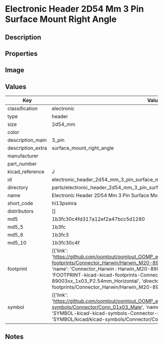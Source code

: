 # Electronic Header 2D54 Mm 3 Pin Surface Mount Right Angle

## Description

## Properties


## Image


## Values

| Key | Value |
| --- | --- |
| classification | electronic |
| type | header |
| size | 2d54_mm |
| color |  |
| description_main | 3_pin |
| description_extra | surface_mount_right_angle |
| manufacturer |  |
| part_number |  |
| kicad_reference | J |
| id | electronic_header_2d54_mm_3_pin_surface_mount_right_angle |
| directory | parts/electronic_header_2d54_mm_3_pin_surface_mount_right_angle |
| name | Electronic Header 2D54 Mm 3 Pin Surface Mount Right Angle |
| short_code | hi13psmra |
| distributors | [] |
| md5 | 1b3fc30c4fd317a12ef2a47bcc5d1280 |
| md5_5 | 1b3fc |
| md5_6 | 1b3fc3 |
| md5_10 | 1b3fc30c4f |
| footprint | [{'link': 'https://github.com/oomlout/oomlout_OOMP_eda_V2/tree/main/FOOTPRINT/kicad/kicad-footprints/Connector_Harwin/Harwin_M20-89003xx_1x03_P2.54mm_Horizontal', 'name': 'Connector_Harwin : Harwin_M20-89003xx_1x03_P2.54mm_Horizontal', 'id': 'FOOTPRINT-kicad-kicad-footprints-Connector_Harwin-Harwin_M20-89003xx_1x03_P2.54mm_Horizontal', 'directory': 'FOOTPRINT/kicad/kicad-footprints/Connector_Harwin/Harwin_M20-89003xx_1x03_P2.54mm_Horizontal/'}] |
| symbol | [{'link': 'https://github.com/oomlout/oomlout_OOMP_eda_V2/tree/main/SYMBOL/kicad/kicad-symbols/Connector/Conn_01x03_Male', 'name': 'Connector : Conn_01x03_Male', 'id': 'SYMBOL-kicad-kicad-symbols-Connector-Conn_01x03_Male', 'directory': 'SYMBOL/kicad/kicad-symbols/Connector/Conn_01x03_Male/'}] |

## Notes

